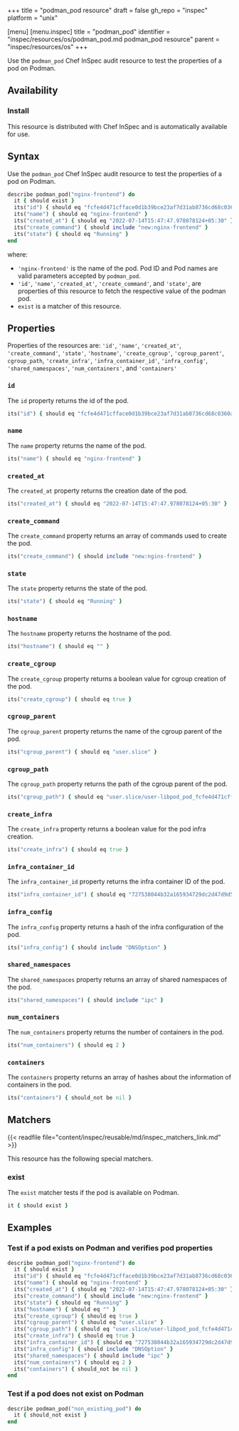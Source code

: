 +++
title = "podman_pod resource"
draft = false
gh_repo = "inspec"
platform = "unix"

[menu]
  [menu.inspec]
    title = "podman_pod"
    identifier = "inspec/resources/os/podman_pod.md podman_pod resource"
    parent = "inspec/resources/os"
+++

Use the `podman_pod` Chef InSpec audit resource to test the properties of a pod on Podman.

## Availability

### Install

This resource is distributed with Chef InSpec and is automatically available for use.

## Syntax

Use the `podman_pod` Chef InSpec audit resource to test the properties of a pod on Podman.

```ruby
describe podman_pod("nginx-frontend") do
  it { should exist }
  its("id") { should eq "fcfe4d471cfface0d1b39bce23af7d31ab8736cd68c0360ade0b4afe364f79d4" }
  its("name") { should eq "nginx-frontend" }
  its("created_at") { should eq "2022-07-14T15:47:47.978078124+05:30" }
  its("create_command") { should include "new:nginx-frontend" }
  its("state") { should eq "Running" }
end
```

where:

- `'nginx-frontend'` is the name of the pod. Pod ID and Pod names are valid parameters accepted by `podman_pod`.
- `'id'`, `'name'`, `'created_at'`, `'create_command'`, and `'state'`, are properties of this resource to fetch the respective value of the podman pod.
- `exist` is a matcher of this resource.

## Properties

Properties of the resources are: `'id'`, `'name'`, `'created_at'`, `'create_command'`, `'state'`, `'hostname'`, `'create_cgroup'`, `'cgroup_parent'`, `cgroup_path`, `'create_infra'`, `'infra_container_id'`, `'infra_config'`, `'shared_namespaces'`, `'num_containers'`, and `'containers'`

### `id`

The `id` property returns the id of the pod.

```ruby
its("id") { should eq "fcfe4d471cfface0d1b39bce23af7d31ab8736cd68c0360ade0b4afe364f79d4" }
```

### `name`

The `name` property returns the name of the pod.

```ruby
its("name") { should eq "nginx-frontend" }
```

### `created_at`

The `created_at` property returns the creation date of the pod.

```ruby
its("created_at") { should eq "2022-07-14T15:47:47.978078124+05:30" }
```

### `create_command`

The `create_command` property returns an array of commands used to create the pod.

```ruby
its("create_command") { should include "new:nginx-frontend" }
```

### `state`

The `state` property returns the state of the pod.

```ruby
its("state") { should eq "Running" }
```

### `hostname`

The `hostname` property returns the hostname of the pod.

```ruby
its("hostname") { should eq "" }
```

### `create_cgroup`

The `create_cgroup` property returns a boolean value for cgroup creation of the pod.

```ruby
its("create_cgroup") { should eq true }
```

### `cgroup_parent`

The `cgroup_parent` property returns the name of the cgroup parent of the pod.

```ruby
its("cgroup_parent") { should eq "user.slice" }
```

### `cgroup_path`

The `cgroup_path` property returns the path of the cgroup parent of the pod.

```ruby
its("cgroup_path") { should eq "user.slice/user-libpod_pod_fcfe4d471cfface0d1b39bce23af7d31ab8736cd68c0360ade0b4afe364f79d4.slice" }
```

### `create_infra`

The `create_infra` property returns a boolean value for the pod infra creation.

```ruby
its("create_infra") { should eq true }
```

### `infra_container_id`

The `infra_container_id` property returns the infra container ID of the pod.

```ruby
its("infra_container_id") { should eq "727538044b32a165934729dc2d47d9d5e981b6496aebfad7de470f7e76ea4251" }
```

### `infra_config`

The `infra_config` property returns a hash of the infra configuration of the pod.

```ruby
its("infra_config") { should include "DNSOption" }
```

### `shared_namespaces`

The `shared_namespaces` property returns an array of shared namespaces of the pod.

```ruby
its("shared_namespaces") { should include "ipc" }
```

### `num_containers`

The `num_containers` property returns the number of containers in the pod.

```ruby
its("num_containers") { should eq 2 }
```

### `containers`

The `containers` property returns an array of hashes about the information of containers in the pod.

```ruby
its("containers") { should_not be nil }
```

## Matchers

{{< readfile file="content/inspec/reusable/md/inspec_matchers_link.md" >}}

This resource has the following special matchers.

### exist

The `exist` matcher tests if the pod is available on Podman.

```ruby
it { should exist }
```

## Examples

### Test if a pod exists on Podman and verifies pod properties

```ruby
describe podman_pod("nginx-frontend") do
  it { should exist }
  its("id") { should eq "fcfe4d471cfface0d1b39bce23af7d31ab8736cd68c0360ade0b4afe364f79d4" }
  its("name") { should eq "nginx-frontend" }
  its("created_at") { should eq "2022-07-14T15:47:47.978078124+05:30" }
  its("create_command") { should include "new:nginx-frontend" }
  its("state") { should eq "Running" }
  its("hostname") { should eq "" }
  its("create_cgroup") { should eq true }
  its("cgroup_parent") { should eq "user.slice" }
  its("cgroup_path") { should eq "user.slice/user-libpod_pod_fcfe4d471cfface0d1b39bce23af7d31ab8736cd68c0360ade0b4afe364f79d4.slice" }
  its("create_infra") { should eq true }
  its("infra_container_id") { should eq "727538044b32a165934729dc2d47d9d5e981b6496aebfad7de470f7e76ea4251" }
  its("infra_config") { should include "DNSOption" }
  its("shared_namespaces") { should include "ipc" }
  its("num_containers") { should eq 2 }
  its("containers") { should_not be nil }
end
```

### Test if a pod does not exist on Podman

```ruby
describe podman_pod("non_existing_pod") do
  it { should_not exist }
end
```
